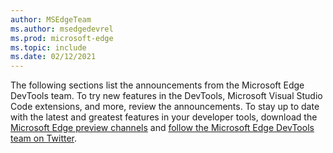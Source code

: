 ```yaml
---
author: MSEdgeTeam
ms.author: msedgedevrel
ms.prod: microsoft-edge
ms.topic: include
ms.date: 02/12/2021
---
```

The following sections list the announcements from the Microsoft Edge DevTools team.  To try new features in the DevTools, Microsoft Visual Studio Code extensions, and more, review the announcements.  To stay up to date with the latest and greatest features in your developer tools, download the [Microsoft Edge preview channels](https://www.microsoftedgeinsider.com/download) and [follow the Microsoft Edge DevTools team on Twitter](https://twitter.com/EdgeDevTools).

<!-- links -->

[MicrosoftEdgePreviewChannels]: https://www.microsoftedgeinsider.com/download "Microsoft Edge Preview Channels"

[EdgeDevToolsTwitterAccount]: https://twitter.com/EdgeDevTools "@EdgeDevTools Twitter account"
